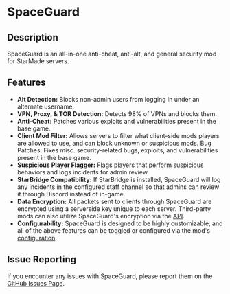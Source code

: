 # SpaceGuard
## Description
SpaceGuard is an all-in-one anti-cheat, anti-alt, and general security mod for StarMade servers.

## Features
- **Alt Detection:** Blocks non-admin users from logging in under an alternate username.
- **VPN, Proxy, & TOR Detection:** Detects 98% of VPNs and blocks them.
- **Anti-Cheat:** Patches various exploits and vulnerabilities present in the base game.
- **Client Mod Filter:** Allows servers to filter what client-side mods players are allowed to use, and can block unknown or suspicious mods. Bug Patches: Fixes misc. security-related bugs, exploits, and vulnerabilities present in the base game.
- **Suspicious Player Flagger:** Flags players that perform suspicious behaviors and logs incidents for admin review.
- **StarBridge Compatibility:** If StarBridge is installed, SpaceGuard will log any incidents in the configured staff channel so that admins can review it through Discord instead of in-game.
- **Data Encryption:** All packets sent to clients through SpaceGuard are encrypted using a serverside key unique to each server. Third-party mods can also utilize SpaceGuard's encryption via the [API](https://github.com/garretreichenbach/SpaceGuard/wiki/API).
- **Configurability:** SpaceGuard is designed to be highly customizable, and all of the above features can be toggled or configured via the mod's [configuration](https://github.com/garretreichenbach/SpaceGuard/wiki/Configuration).

## Issue Reporting
If you encounter any issues with SpaceGuard, please report them on the [GitHub Issues Page](https://github.com/garretreichenbach/SpaceGuard/issues).